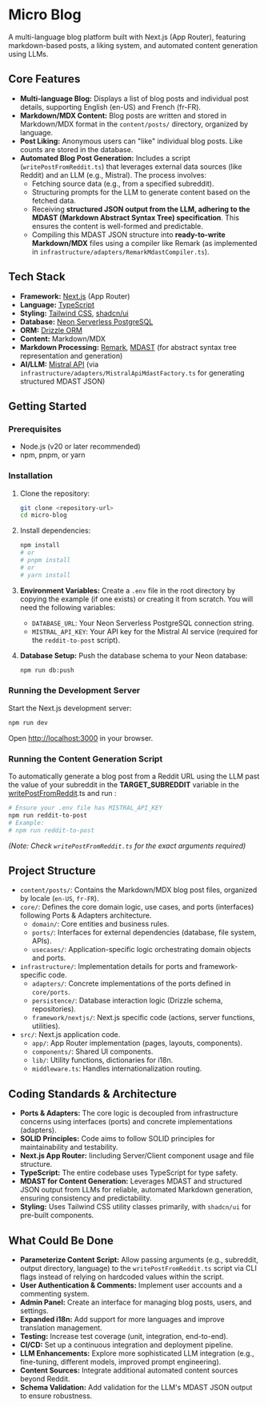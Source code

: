 # Micro Blog

A multi-language blog platform built with Next.js (App Router), featuring markdown-based posts, a liking system, and automated content generation using LLMs.

## Core Features

- **Multi-language Blog:** Displays a list of blog posts and individual post details, supporting English (en-US) and French (fr-FR).
- **Markdown/MDX Content:** Blog posts are written and stored in Markdown/MDX format in the `content/posts/` directory, organized by language.
- **Post Liking:** Anonymous users can "like" individual blog posts. Like counts are stored in the database.
- **Automated Blog Post Generation:** Includes a script (`writePostFromReddit.ts`) that leverages external data sources (like Reddit) and an LLM (e.g., Mistral). The process involves:
  - Fetching source data (e.g., from a specified subreddit).
  - Structuring prompts for the LLM to generate content based on the fetched data.
  - Receiving **structured JSON output from the LLM, adhering to the MDAST (Markdown Abstract Syntax Tree) specification**. This ensures the content is well-formed and predictable.
  - Compiling this MDAST JSON structure into **ready-to-write Markdown/MDX** files using a compiler like Remark (as implemented in `infrastructure/adapters/RemarkMdastCompiler.ts`).

## Tech Stack

- **Framework:** [Next.js](https://nextjs.org/) (App Router)
- **Language:** [TypeScript](https://www.typescriptlang.org/)
- **Styling:** [Tailwind CSS](https://tailwindcss.com/), [shadcn/ui](https://ui.shadcn.com/)
- **Database:** [Neon Serverless PostgreSQL](https://neon.tech/)
- **ORM:** [Drizzle ORM](https://orm.drizzle.team/)
- **Content:** Markdown/MDX
- **Markdown Processing:** [Remark](https://remark.js.org/), [MDAST](https://github.com/syntax-tree/mdast) (for abstract syntax tree representation and generation)
- **AI/LLM:** [Mistral API](https://mistral.ai/) (via `infrastructure/adapters/MistralApiMdastFactory.ts` for generating structured MDAST JSON)

## Getting Started

### Prerequisites

- Node.js (v20 or later recommended)
- npm, pnpm, or yarn

### Installation

1.  Clone the repository:
    ```bash
    git clone <repository-url>
    cd micro-blog
    ```
2.  Install dependencies:
    ```bash
    npm install
    # or
    # pnpm install
    # or
    # yarn install
    ```
3.  **Environment Variables:**
    Create a `.env` file in the root directory by copying the example (if one exists) or creating it from scratch. You will need the following variables:

    - `DATABASE_URL`: Your Neon Serverless PostgreSQL connection string.
    - `MISTRAL_API_KEY`: Your API key for the Mistral AI service (required for the `reddit-to-post` script).

4.  **Database Setup:**
    Push the database schema to your Neon database:
    ```bash
    npm run db:push
    ```

### Running the Development Server

Start the Next.js development server:

```bash
npm run dev
```

Open [http://localhost:3000](http://localhost:3000) in your browser.

### Running the Content Generation Script

To automatically generate a blog post from a Reddit URL using the LLM past the value of your subreddit in the **TARGET_SUBREDDIT** variable in the [writePostFromReddit](/writePostFromReddit.ts).ts and run :

```bash
# Ensure your .env file has MISTRAL_API_KEY
npm run reddit-to-post
# Example:
# npm run reddit-to-post
```

_(Note: Check `writePostFromReddit.ts` for the exact arguments required)_

## Project Structure

- `content/posts/`: Contains the Markdown/MDX blog post files, organized by locale (`en-US`, `fr-FR`).
- `core/`: Defines the core domain logic, use cases, and ports (interfaces) following Ports & Adapters architecture.
  - `domain/`: Core entities and business rules.
  - `ports/`: Interfaces for external dependencies (database, file system, APIs).
  - `usecases/`: Application-specific logic orchestrating domain objects and ports.
- `infrastructure/`: Implementation details for ports and framework-specific code.
  - `adapters/`: Concrete implementations of the ports defined in `core/ports`.
  - `persistence/`: Database interaction logic (Drizzle schema, repositories).
  - `framework/nextjs/`: Next.js specific code (actions, server functions, utilities).
- `src/`: Next.js application code.
  - `app/`: App Router implementation (pages, layouts, components).
  - `components/`: Shared UI components.
  - `lib/`: Utility functions, dictionaries for i18n.
  - `middleware.ts`: Handles internationalization routing.

## Coding Standards & Architecture

- **Ports & Adapters:** The core logic is decoupled from infrastructure concerns using interfaces (ports) and concrete implementations (adapters).
- **SOLID Principles:** Code aims to follow SOLID principles for maintainability and testability.
- **Next.js App Router:** Iincluding Server/Client component usage and file structure.
- **TypeScript:** The entire codebase uses TypeScript for type safety.
- **MDAST for Content Generation:** Leverages MDAST and structured JSON output from LLMs for reliable, automated Markdown generation, ensuring consistency and predictability.
- **Styling:** Uses Tailwind CSS utility classes primarily, with `shadcn/ui` for pre-built components.

## What Could Be Done

- **Parameterize Content Script:** Allow passing arguments (e.g., subreddit, output directory, language) to the `writePostFromReddit.ts` script via CLI flags instead of relying on hardcoded values within the script.
- **User Authentication & Comments:** Implement user accounts and a commenting system.
- **Admin Panel:** Create an interface for managing blog posts, users, and settings.
- **Expanded i18n:** Add support for more languages and improve translation management.
- **Testing:** Increase test coverage (unit, integration, end-to-end).
- **CI/CD:** Set up a continuous integration and deployment pipeline.
- **LLM Enhancements:** Explore more sophisticated LLM integration (e.g., fine-tuning, different models, improved prompt engineering).
- **Content Sources:** Integrate additional automated content sources beyond Reddit.
- **Schema Validation:** Add validation for the LLM's MDAST JSON output to ensure robustness.
